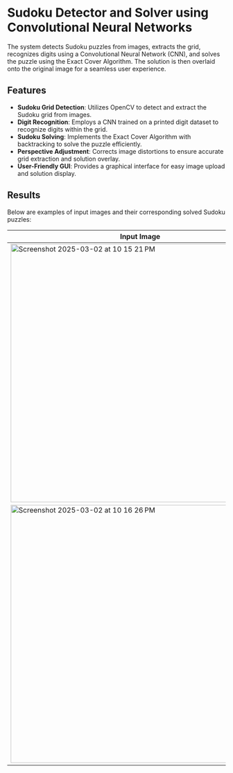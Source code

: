 # Sudoku Detector and Solver using Convolutional Neural Networks

The system detects Sudoku puzzles from images, extracts the grid, recognizes digits using a Convolutional Neural Network (CNN), and solves the puzzle using the Exact Cover Algorithm. The solution is then overlaid onto the original image for a seamless user experience.

## Features

- **Sudoku Grid Detection**: Utilizes OpenCV to detect and extract the Sudoku grid from images.
- **Digit Recognition**: Employs a CNN trained on a printed digit dataset to recognize digits within the grid.
- **Sudoku Solving**: Implements the Exact Cover Algorithm with backtracking to solve the puzzle efficiently.
- **Perspective Adjustment**: Corrects image distortions to ensure accurate grid extraction and solution overlay.
- **User-Friendly GUI**: Provides a graphical interface for easy image upload and solution display.

## Results

Below are examples of input images and their corresponding solved Sudoku puzzles:

| Input Image | Solved Sudoku |
|-------------|---------------|
| <img width="597" alt="Screenshot 2025-03-02 at 10 15 21 PM" src="https://github.com/user-attachments/assets/46c0503a-6d8f-4ffa-8ce1-6ef5d7a16eba" /> | <img width="597" alt="Screenshot 2025-03-02 at 10 15 37 PM" src="https://github.com/user-attachments/assets/8313c9cc-c7e5-46e8-9bbb-7ffeb19071d3" /> |
| <img width="596" alt="Screenshot 2025-03-02 at 10 16 26 PM" src="https://github.com/user-attachments/assets/5d33fc01-d717-4353-a655-a54e17317b27" /> | <img width="597" alt="Screenshot 2025-03-02 at 10 16 36 PM" src="https://github.com/user-attachments/assets/2ab8ace1-e5fc-4b6d-9870-a35af25b53ac" /> |
